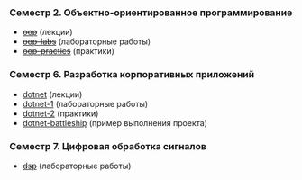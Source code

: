 ### Семестр 2. Объектно-ориентированное программирование

- [~~oop~~](../../../../oop) (лекции)
- [~~oop-labs~~](../../../../oop-labs) (лабораторные работы)
- [~~oop-practics~~](../../../../oop-practics) (практики)

### Семестр 6. Разработка корпоративных приложений

- [dotnet](../../../../dotnet) (лекции)
- [dotnet-1](../../../../dotnet-1) (лабораторные работы)
- [dotnet-2](../../../../dotnet-2) (практики)
- [dotnet-battleship](../../../../dotnet-battleship) (пример выполнения проекта)

### Семестр 7. Цифровая обработка сигналов

- [~~dsp~~](../../../../dsp) (лабораторные работы)

